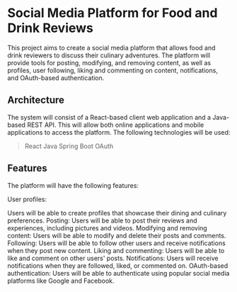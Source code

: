 # Social Media Platform for Food and Drink Reviews
This project aims to create a social media platform that allows food and drink reviewers to discuss their culinary adventures. The platform will provide tools for posting, modifying, and removing content, as well as profiles, user following, liking and commenting on content, notifications, and OAuth-based authentication.

## Architecture
The system will consist of a React-based client web application and a Java-based REST API. This will allow both online applications and mobile applications to access the platform. The following technologies will be used:

> React
> Java
> Spring Boot
> OAuth

## Features
The platform will have the following features:

User profiles: 

Users will be able to create profiles that showcase their dining and culinary preferences.
Posting: Users will be able to post their reviews and experiences, including pictures and videos.
Modifying and removing content: Users will be able to modify and delete their posts and comments.
Following: Users will be able to follow other users and receive notifications when they post new content.
Liking and commenting: Users will be able to like and comment on other users' posts.
Notifications: Users will receive notifications when they are followed, liked, or commented on.
OAuth-based authentication: Users will be able to authenticate using popular social media platforms like Google and Facebook.

